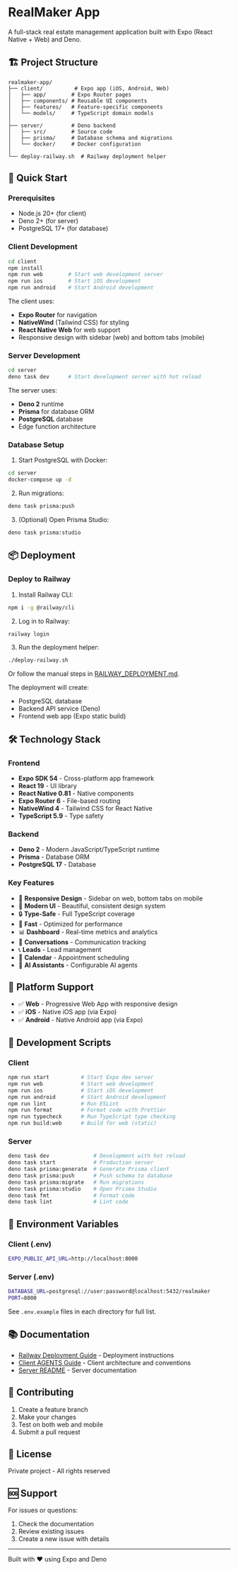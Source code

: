 # RealMaker App

A full-stack real estate management application built with Expo (React Native + Web) and Deno.

## 🏗️ Project Structure

```
realmaker-app/
├── client/          # Expo app (iOS, Android, Web)
│   ├── app/        # Expo Router pages
│   ├── components/ # Reusable UI components
│   ├── features/   # Feature-specific components
│   └── models/     # TypeScript domain models
│
├── server/         # Deno backend
│   ├── src/        # Source code
│   ├── prisma/     # Database schema and migrations
│   └── docker/     # Docker configuration
│
└── deploy-railway.sh  # Railway deployment helper
```

## 🚀 Quick Start

### Prerequisites

- Node.js 20+ (for client)
- Deno 2+ (for server)
- PostgreSQL 17+ (for database)

### Client Development

```bash
cd client
npm install
npm run web        # Start web development server
npm run ios        # Start iOS development
npm run android    # Start Android development
```

The client uses:

- **Expo Router** for navigation
- **NativeWind** (Tailwind CSS) for styling
- **React Native Web** for web support
- Responsive design with sidebar (web) and bottom tabs (mobile)

### Server Development

```bash
cd server
deno task dev      # Start development server with hot reload
```

The server uses:

- **Deno 2** runtime
- **Prisma** for database ORM
- **PostgreSQL** database
- Edge function architecture

### Database Setup

1. Start PostgreSQL with Docker:

```bash
cd server
docker-compose up -d
```

2. Run migrations:

```bash
deno task prisma:push
```

3. (Optional) Open Prisma Studio:

```bash
deno task prisma:studio
```

## 📦 Deployment

### Deploy to Railway

1. Install Railway CLI:

```bash
npm i -g @railway/cli
```

2. Log in to Railway:

```bash
railway login
```

3. Run the deployment helper:

```bash
./deploy-railway.sh
```

Or follow the manual steps in [RAILWAY_DEPLOYMENT.md](./RAILWAY_DEPLOYMENT.md).

The deployment will create:

- PostgreSQL database
- Backend API service (Deno)
- Frontend web app (Expo static build)

## 🛠️ Technology Stack

### Frontend

- **Expo SDK 54** - Cross-platform app framework
- **React 19** - UI library
- **React Native 0.81** - Native components
- **Expo Router 6** - File-based routing
- **NativeWind 4** - Tailwind CSS for React Native
- **TypeScript 5.9** - Type safety

### Backend

- **Deno 2** - Modern JavaScript/TypeScript runtime
- **Prisma** - Database ORM
- **PostgreSQL 17** - Database

### Key Features

- 📱 **Responsive Design** - Sidebar on web, bottom tabs on mobile
- 🎨 **Modern UI** - Beautiful, consistent design system
- 🔒 **Type-Safe** - Full TypeScript coverage
- 🚀 **Fast** - Optimized for performance
- 📊 **Dashboard** - Real-time metrics and analytics
- 💬 **Conversations** - Communication tracking
- 📞 **Leads** - Lead management
- 📅 **Calendar** - Appointment scheduling
- 🤖 **AI Assistants** - Configurable AI agents

## 📱 Platform Support

- ✅ **Web** - Progressive Web App with responsive design
- ✅ **iOS** - Native iOS app (via Expo)
- ✅ **Android** - Native Android app (via Expo)

## 🧪 Development Scripts

### Client

```bash
npm run start          # Start Expo dev server
npm run web            # Start web development
npm run ios            # Start iOS development
npm run android        # Start Android development
npm run lint           # Run ESLint
npm run format         # Format code with Prettier
npm run typecheck      # Run TypeScript type checking
npm run build:web      # Build for web (static)
```

### Server

```bash
deno task dev              # Development with hot reload
deno task start            # Production server
deno task prisma:generate  # Generate Prisma client
deno task prisma:push      # Push schema to database
deno task prisma:migrate   # Run migrations
deno task prisma:studio    # Open Prisma Studio
deno task fmt              # Format code
deno task lint             # Lint code
```

## 📝 Environment Variables

### Client (.env)

```bash
EXPO_PUBLIC_API_URL=http://localhost:8000
```

### Server (.env)

```bash
DATABASE_URL=postgresql://user:password@localhost:5432/realmaker
PORT=8000
```

See `.env.example` files in each directory for full list.

## 📚 Documentation

- [Railway Deployment Guide](./RAILWAY_DEPLOYMENT.md) - Deployment instructions
- [Client AGENTS Guide](./client/AGENTS.md) - Client architecture and conventions
- [Server README](./server/README.md) - Server documentation

## 🤝 Contributing

1. Create a feature branch
2. Make your changes
3. Test on both web and mobile
4. Submit a pull request

## 📄 License

Private project - All rights reserved

## 🆘 Support

For issues or questions:

1. Check the documentation
2. Review existing issues
3. Create a new issue with details

---

Built with ❤️ using Expo and Deno
